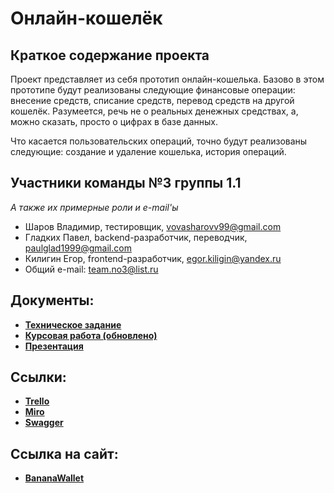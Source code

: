 # Онлайн-кошелёк

## Краткое содержание проекта
Проект представляет из себя прототип онлайн-кошелька. Базово в этом прототипе будут реализованы следующие финансовые операции: внесение средств, списание средств, перевод средств на другой кошелёк. Разумеется, речь не о реальных денежных средствах, а, можно сказать, просто о цифрах в базе данных.

Что касается пользовательских операций, точно будут реализованы следующие: создание и удаление кошелька, история операций.

## Участники команды №3 группы 1.1
  *А также их примерные роли и e-mail'ы*
  - Шаров Владимир, тестировщик, vovasharovv99@gmail.com
  - Гладких Павел, backend-разработчик, переводчик, paulglad1999@gmail.com
  - Килигин Егор, frontend-разработчик, egor.kiligin@yandex.ru
  - Общий e-mail: team.no3@list.ru

## Документы:
- **[Техническое задание](https://github.com/TeamNo3/OnlineWallet/blob/master/%D0%A2%D0%B5%D1%85%D0%BD%D0%B8%D1%87%D0%B5%D1%81%D0%BA%D0%BE%D0%B5%20%D0%97%D0%B0%D0%B4%D0%B0%D0%BD%D0%B8%D0%B5.pdf)**
- **[Курсовая работа (обновлено)](./Курсовая.pdf)**
- **[Презентация](./Презентация.pptx)**

## Ссылки: 
- **[Trello](https://trello.com/b/Nwywkeih/onlinewallet "Проект в Trello команды №3")**
- **[Miro](https://miro.com/app/board/o9J_kvWmD4U=/ "Проект в Miro команды №3")**
- **[Swagger](https://onlinewalletserver20200915110129.azurewebsites.net/swagger/index.html)**

## Ссылка на сайт: 
- **[BananaWallet](https://bananawallet.000webhostapp.com/index.htm)**
